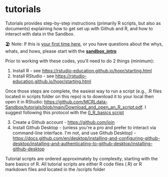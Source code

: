 # tutorials
Tutorials provides step-by-step instructions (primarily R scripts, but also as documents) explaining how to get set up with Github and R, and how to interact with data in the Sandbox. 

🏖️ Note: If this is <ins>your first time here</ins>, or you have questions about the whys, whats, and hows, please start with the **[sandbox_intro](https://github.com/MCRLdata-Sandbox/.github/blob/main/sandbox_intro.md)**

Prior to working with these codes, you'll need to do 2 things (minimum):

  1. Install R - see https://rstudio-education.github.io/hopr/starting.html
  2. Install RStudio - see https://rstudio-education.github.io/hopr/starting.html

Once those steps are complete, the easiest way to run a script (e.g., .R files located in scripts folder on this repo) is to download it to your local then open it in RStudio:  https://github.com/MCRLdata-Sandbox/tutorials/blob/main/Download_and_open_an_R_script.pdf. I suggest following this protocol with the [0_R_basics script](https://github.com/MCRLdata-Sandbox/tutorials/blob/main/scripts/0_R_basics.R)

  3. Create a Github account - https://github.com/join
  4. Install Github Desktop - (unless you're a pro and prefer to interact via command-line interface. I'm not, and use Github Desktop) - https://docs.github.com/en/desktop/installing-and-configuring-github-desktop/installing-and-authenticating-to-github-desktop/installing-github-desktop

Tutorial scripts are ordered approximately by complexity, starting with the bare basics of R. All tutorial scripts are either R code files (.R) or R markdown files and located in the /scripts folder


